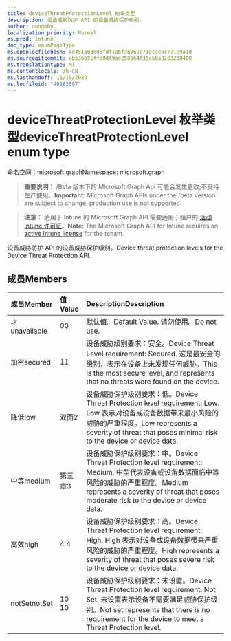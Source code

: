 ```yaml
---
title: deviceThreatProtectionLevel 枚举类型
description: 设备威胁防护 API 的设备威胁保护级别。
author: dougeby
localization_priority: Normal
ms.prod: intune
doc_type: enumPageType
ms.openlocfilehash: 4d4515030d5fdf1abf36969c71ec3cbc771e9a1d
ms.sourcegitcommit: eb536655ffd8d49ae258664f35c50a8263238400
ms.translationtype: MT
ms.contentlocale: zh-CN
ms.lasthandoff: 11/18/2020
ms.locfileid: "49283397"
---
```

# <a name="devicethreatprotectionlevel-enum-type"></a><span data-ttu-id="633cc-103">deviceThreatProtectionLevel 枚举类型</span><span class="sxs-lookup"><span data-stu-id="633cc-103">deviceThreatProtectionLevel enum type</span></span>

<span data-ttu-id="633cc-104">命名空间：microsoft.graph</span><span class="sxs-lookup"><span data-stu-id="633cc-104">Namespace: microsoft.graph</span></span>

> <span data-ttu-id="633cc-105">**重要说明：** /Beta 版本下的 Microsoft Graph Api 可能会发生更改;不支持生产使用。</span><span class="sxs-lookup"><span data-stu-id="633cc-105">**Important:** Microsoft Graph APIs under the /beta version are subject to change; production use is not supported.</span></span>

> <span data-ttu-id="633cc-106">**注意：** 适用于 Intune 的 Microsoft Graph API 需要适用于租户的 [活动 Intune 许可证](https://go.microsoft.com/fwlink/?linkid=839381)。</span><span class="sxs-lookup"><span data-stu-id="633cc-106">**Note:** The Microsoft Graph API for Intune requires an [active Intune license](https://go.microsoft.com/fwlink/?linkid=839381) for the tenant.</span></span>

<span data-ttu-id="633cc-107">设备威胁防护 API 的设备威胁保护级别。</span><span class="sxs-lookup"><span data-stu-id="633cc-107">Device threat protection levels for the Device Threat Protection API.</span></span>

## <a name="members"></a><span data-ttu-id="633cc-108">成员</span><span class="sxs-lookup"><span data-stu-id="633cc-108">Members</span></span>
|<span data-ttu-id="633cc-109">成员</span><span class="sxs-lookup"><span data-stu-id="633cc-109">Member</span></span>|<span data-ttu-id="633cc-110">值</span><span class="sxs-lookup"><span data-stu-id="633cc-110">Value</span></span>|<span data-ttu-id="633cc-111">Description</span><span class="sxs-lookup"><span data-stu-id="633cc-111">Description</span></span>|
|:---|:---|:---|
|<span data-ttu-id="633cc-112">才</span><span class="sxs-lookup"><span data-stu-id="633cc-112">unavailable</span></span>|<span data-ttu-id="633cc-113">0</span><span class="sxs-lookup"><span data-stu-id="633cc-113">0</span></span>|<span data-ttu-id="633cc-114">默认值。</span><span class="sxs-lookup"><span data-stu-id="633cc-114">Default Value.</span></span> <span data-ttu-id="633cc-115">请勿使用。</span><span class="sxs-lookup"><span data-stu-id="633cc-115">Do not use.</span></span>|
|<span data-ttu-id="633cc-116">加密</span><span class="sxs-lookup"><span data-stu-id="633cc-116">secured</span></span>|<span data-ttu-id="633cc-117">1</span><span class="sxs-lookup"><span data-stu-id="633cc-117">1</span></span>|<span data-ttu-id="633cc-118">设备威胁级别要求：安全。</span><span class="sxs-lookup"><span data-stu-id="633cc-118">Device Threat Level requirement: Secured.</span></span> <span data-ttu-id="633cc-119">这是最安全的级别，表示在设备上未发现任何威胁。</span><span class="sxs-lookup"><span data-stu-id="633cc-119">This is the most secure level, and represents that no threats were found on the device.</span></span>|
|<span data-ttu-id="633cc-120">降低</span><span class="sxs-lookup"><span data-stu-id="633cc-120">low</span></span>|<span data-ttu-id="633cc-121">双面</span><span class="sxs-lookup"><span data-stu-id="633cc-121">2</span></span>|<span data-ttu-id="633cc-122">设备威胁保护级别要求：低。</span><span class="sxs-lookup"><span data-stu-id="633cc-122">Device Threat Protection level requirement: Low.</span></span> <span data-ttu-id="633cc-123">Low 表示对设备或设备数据带来最小风险的威胁的严重程度。</span><span class="sxs-lookup"><span data-stu-id="633cc-123">Low represents a severity of threat that poses minimal risk to the device or device data.</span></span>|
|<span data-ttu-id="633cc-124">中等</span><span class="sxs-lookup"><span data-stu-id="633cc-124">medium</span></span>|<span data-ttu-id="633cc-125">第三章</span><span class="sxs-lookup"><span data-stu-id="633cc-125">3</span></span>|<span data-ttu-id="633cc-126">设备威胁保护级别要求：中。</span><span class="sxs-lookup"><span data-stu-id="633cc-126">Device Threat Protection level requirement: Medium.</span></span> <span data-ttu-id="633cc-127">中型代表设备或设备数据面临中等风险的威胁的严重程度。</span><span class="sxs-lookup"><span data-stu-id="633cc-127">Medium represents a severity of threat that poses moderate risk to the device or device data.</span></span>|
|<span data-ttu-id="633cc-128">高效</span><span class="sxs-lookup"><span data-stu-id="633cc-128">high</span></span>|<span data-ttu-id="633cc-129">4 </span><span class="sxs-lookup"><span data-stu-id="633cc-129">4</span></span>|<span data-ttu-id="633cc-130">设备威胁保护级别要求：高。</span><span class="sxs-lookup"><span data-stu-id="633cc-130">Device Threat Protection level requirement: High.</span></span> <span data-ttu-id="633cc-131">High 表示对设备或设备数据带来严重风险的威胁的严重程度。</span><span class="sxs-lookup"><span data-stu-id="633cc-131">High represents a severity of threat that poses severe risk to the device or device data.</span></span>|
|<span data-ttu-id="633cc-132">notSet</span><span class="sxs-lookup"><span data-stu-id="633cc-132">notSet</span></span>|<span data-ttu-id="633cc-133">10  </span><span class="sxs-lookup"><span data-stu-id="633cc-133">10</span></span>|<span data-ttu-id="633cc-134">设备威胁保护级别要求：未设置。</span><span class="sxs-lookup"><span data-stu-id="633cc-134">Device Threat Protection level requirement: Not Set.</span></span> <span data-ttu-id="633cc-135">未设置表示设备不需要满足威胁保护级别。</span><span class="sxs-lookup"><span data-stu-id="633cc-135">Not set represents that there is no requirement for the device to meet a Threat Protection level.</span></span>|




